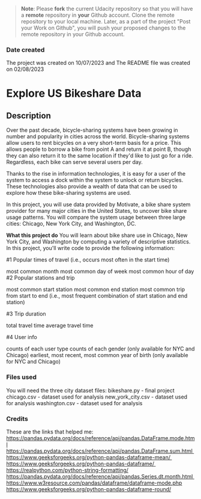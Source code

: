 >**Note**: Please **fork** the current Udacity repository so that you will have a **remote** repository in **your** Github account. Clone the remote repository to your local machine. Later, as a part of the project "Post your Work on Github", you will push your proposed changes to the remote repository in your Github account.

### Date created
The project was created on 10/07/2023
and The README file was created on 02/08/2023

# Explore US Bikeshare Data

## Description
Over the past decade, bicycle-sharing systems have been growing in number and popularity in cities across the world. Bicycle-sharing systems allow users to rent bicycles on a very short-term basis for a price. This allows people to borrow a bike from point A and return it at point B, though they can also return it to the same location if they'd like to just go for a ride. Regardless, each bike can serve several users per day.

Thanks to the rise in information technologies, it is easy for a user of the system to access a dock within the system to unlock or return bicycles. These technologies also provide a wealth of data that can be used to explore how these bike-sharing systems are used.

In this project, you will use data provided by Motivate, a bike share system provider for many major cities in the United States, to uncover bike share usage patterns. You will compare the system usage between three large cities: Chicago, New York City, and Washington, DC.

**What this project do** 
You will learn about bike share use in Chicago, New York City, and Washington by computing a variety of descriptive statistics. In this project, you'll write code to provide the following information:

#1 Popular times of travel (i.e., occurs most often in the start time)

most common month
most common day of week
most common hour of day
#2 Popular stations and trip

most common start station
most common end station
most common trip from start to end (i.e., most frequent combination of start station and end station)

#3 Trip duration

total travel time
average travel time

#4 User info

counts of each user type
counts of each gender (only available for NYC and Chicago)
earliest, most recent, most common year of birth (only available for NYC and Chicago)

### Files used
You will need the three city dataset files:
bikeshare.py - final project
chicago.csv - dataset used for analysis
new_york_city.csv - dataset used for analysis
washington.csv - dataset used for analysis

### Credits
These are the links that helped me:
https://pandas.pydata.org/docs/reference/api/pandas.DataFrame.mode.html 
https://pandas.pydata.org/docs/reference/api/pandas.DataFrame.sum.html  
https://www.geeksforgeeks.org/python-pandas-dataframe-mean/ 
https://www.geeksforgeeks.org/python-pandas-dataframe/ 
https://realpython.com/python-string-formatting/
https://pandas.pydata.org/docs/reference/api/pandas.Series.dt.month.html 
https://www.w3resource.com/pandas/dataframe/dataframe-mode.php
https://www.geeksforgeeks.org/python-pandas-dataframe-round/